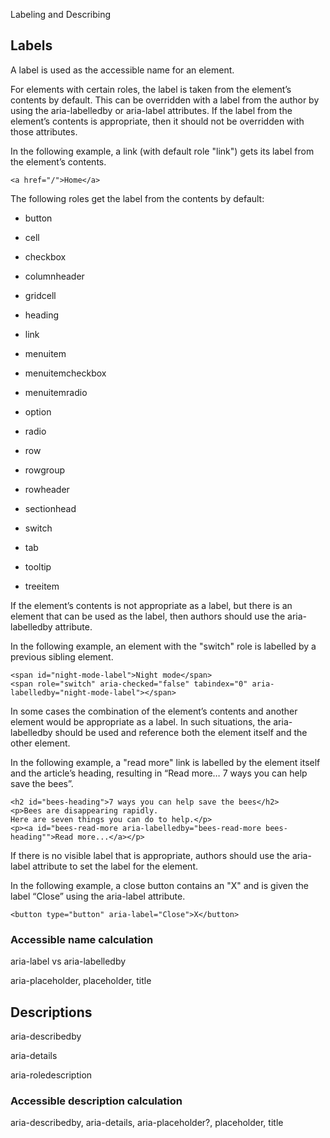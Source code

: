 Labeling and Describing

## Labels

A label is used as the accessible name for an element.

For elements with certain roles, the label is taken from the element’s contents by default. This can be overridden with a label from the author by using the aria-labelledby or aria-label attributes. If the label from the element’s contents is appropriate, then it should not be overridden with those attributes.

In the following example, a link (with default role "link") gets its label from the element’s contents.

```
<a href="/">Home</a>
```


The following roles get the label from the contents by default:

* button

* cell

* checkbox

* columnheader

* gridcell

* heading

* link

* menuitem

* menuitemcheckbox

* menuitemradio

* option

* radio

* row

* rowgroup

* rowheader

* sectionhead

* switch

* tab

* tooltip

* treeitem

If the element’s contents is not appropriate as a label, but there is an element that can be used as the label, then authors should use the aria-labelledby attribute.

In the following example, an element with the "switch" role is labelled by a previous sibling element.

```
<span id="night-mode-label">Night mode</span>
<span role="switch" aria-checked="false" tabindex="0" aria-labelledby="night-mode-label"></span>
```


In some cases the combination of the element’s contents and another element would be appropriate as a label. In such situations, the aria-labelledby should be used and reference both the element itself and the other element.

In the following example, a "read more" link is labelled by the element itself and the article’s heading, resulting in “Read more… 7 ways you can help save the bees”.

```
<h2 id="bees-heading">7 ways you can help save the bees</h2>
<p>Bees are disappearing rapidly.
Here are seven things you can do to help.</p>
<p><a id="bees-read-more aria-labelledby="bees-read-more bees-heading"">Read more...</a></p>
```


If there is no visible label that is appropriate, authors should use the aria-label attribute to set the label for the element.

In the following example, a close button contains an "X" and is given the label “Close” using the aria-label attribute.

```
<button type="button" aria-label="Close">X</button>
```


### Accessible name calculation

aria-label vs aria-labelledby

aria-placeholder, placeholder, title

## Descriptions

aria-describedby

aria-details

aria-roledescription

### Accessible description calculation

aria-describedby, aria-details, aria-placeholder?, placeholder, title
